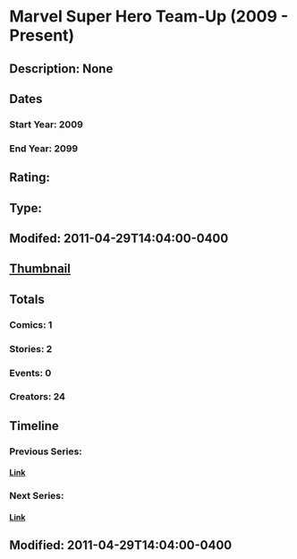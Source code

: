 # Marvel Super Hero Team-Up (2009 - Present)
## Description: None
## Dates
### Start Year: 2009
### End Year: 2099
## Rating: 
## Type: 
## Modifed: 2011-04-29T14:04:00-0400
## [Thumbnail](http://i.annihil.us/u/prod/marvel/i/mg/9/60/4bb3ecc095836.jpg)
## Totals
### Comics: 1
### Stories: 2
### Events: 0
### Creators: 24
## Timeline
### Previous Series: 
#### [Link]()
### Next Series: 
#### [Link]()
## Modified: 2011-04-29T14:04:00-0400